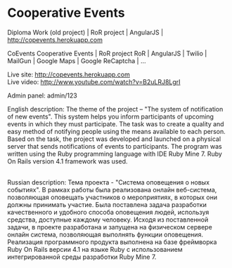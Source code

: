 # Cooperative Events
Diploma Work (old project) | RoR project | AngularJS | http://copevents.herokuapp.com

CoEvents
Cooperative Events | RoR project 
RoR | AngularJS | Twilio | MailGun | Google Maps | Google ReCaptcha | ...

Live site: http://copevents.herokuapp.com
<br>
Live video: http://www.youtube.com/watch?v=B2uLRJ8LgrI

Admin panel: admin/123

English description: 
The theme of the project – "The system of notification of new events". This system helps you inform participants of upcoming events in which they must participate. The task was to create a quality and easy method of notifying people using the means available to each person. Based on the task, the project was developed and launched on a physical server that sends notifications of events to participants. The program was written using the Ruby programming language with IDE Ruby Mine 7. Ruby On Rails version 4.1 framework was used.


</br>
Russian description:
Тема проекта - "Система оповещения о новых событиях". В рамках работы была реализована онлайн веб-система, позволяющая оповещать участников о мероприятиях, в которых они должны принимать участие. Была поставлена задача разработки качественного и удобного способа оповещения людей, используя средства, доступные каждому человеку. Исходя из поставленной задачи, в проекте разработана и запущена на физическом сервере онлайн система, позволяющая выполнять функции оповещения. Реализация программного продукта выполнена на базе фреймворка Ruby On Rails версии 4.1 на языке Ruby с использованием интегрированной среды разработки Ruby Mine 7.
